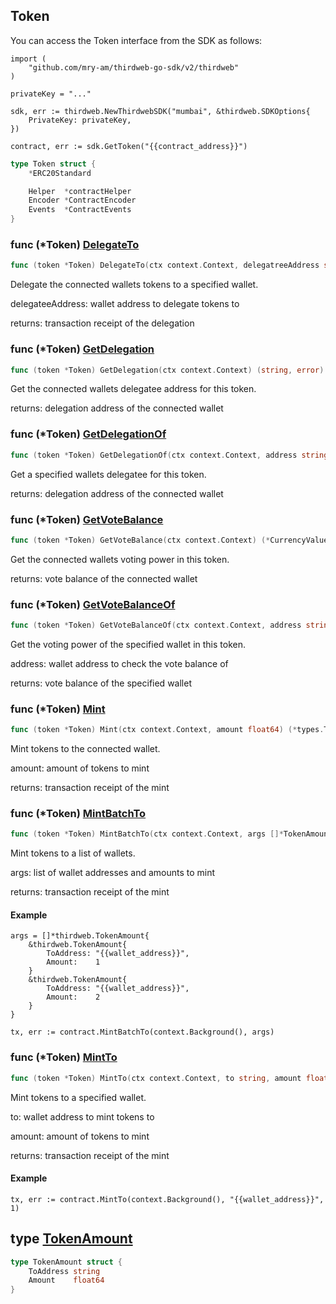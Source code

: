 
## Token

You can access the Token interface from the SDK as follows:

```
import (
	"github.com/mry-am/thirdweb-go-sdk/v2/thirdweb"
)

privateKey = "..."

sdk, err := thirdweb.NewThirdwebSDK("mumbai", &thirdweb.SDKOptions{
	PrivateKey: privateKey,
})

contract, err := sdk.GetToken("{{contract_address}}")
```

```go
type Token struct {
    *ERC20Standard

    Helper  *contractHelper
    Encoder *ContractEncoder
    Events  *ContractEvents
}
```

### func \(\*Token\) [DelegateTo](<https://github.com/mry-am/thirdweb-go-sdk/blob/main/thirdweb/token.go#L159>)

```go
func (token *Token) DelegateTo(ctx context.Context, delegatreeAddress string) (*types.Transaction, error)
```

Delegate the connected wallets tokens to a specified wallet.

delegateeAddress: wallet address to delegate tokens to

returns: transaction receipt of the delegation

### func \(\*Token\) [GetDelegation](<https://github.com/mry-am/thirdweb-go-sdk/blob/main/thirdweb/token.go#L90>)

```go
func (token *Token) GetDelegation(ctx context.Context) (string, error)
```

Get the connected wallets delegatee address for this token.

returns: delegation address of the connected wallet

### func \(\*Token\) [GetDelegationOf](<https://github.com/mry-am/thirdweb-go-sdk/blob/main/thirdweb/token.go#L97>)

```go
func (token *Token) GetDelegationOf(ctx context.Context, address string) (string, error)
```

Get a specified wallets delegatee for this token.

returns: delegation address of the connected wallet

### func \(\*Token\) [GetVoteBalance](<https://github.com/mry-am/thirdweb-go-sdk/blob/main/thirdweb/token.go#L69>)

```go
func (token *Token) GetVoteBalance(ctx context.Context) (*CurrencyValue, error)
```

Get the connected wallets voting power in this token.

returns: vote balance of the connected wallet

### func \(\*Token\) [GetVoteBalanceOf](<https://github.com/mry-am/thirdweb-go-sdk/blob/main/thirdweb/token.go#L78>)

```go
func (token *Token) GetVoteBalanceOf(ctx context.Context, address string) (*CurrencyValue, error)
```

Get the voting power of the specified wallet in this token.

address: wallet address to check the vote balance of

returns: vote balance of the specified wallet

### func \(\*Token\) [Mint](<https://github.com/mry-am/thirdweb-go-sdk/blob/main/thirdweb/token.go#L111>)

```go
func (token *Token) Mint(ctx context.Context, amount float64) (*types.Transaction, error)
```

Mint tokens to the connected wallet.

amount: amount of tokens to mint

returns: transaction receipt of the mint

### func \(\*Token\) [MintBatchTo](<https://github.com/mry-am/thirdweb-go-sdk/blob/main/thirdweb/token.go#L150>)

```go
func (token *Token) MintBatchTo(ctx context.Context, args []*TokenAmount) (*types.Transaction, error)
```

Mint tokens to a list of wallets.

args: list of wallet addresses and amounts to mint

returns: transaction receipt of the mint

#### Example

```
args = []*thirdweb.TokenAmount{
	&thirdweb.TokenAmount{
		ToAddress: "{{wallet_address}}",
		Amount:    1
	}
	&thirdweb.TokenAmount{
		ToAddress: "{{wallet_address}}",
		Amount:    2
	}
}

tx, err := contract.MintBatchTo(context.Background(), args)
```

### func \(\*Token\) [MintTo](<https://github.com/mry-am/thirdweb-go-sdk/blob/main/thirdweb/token.go#L126>)

```go
func (token *Token) MintTo(ctx context.Context, to string, amount float64) (*types.Transaction, error)
```

Mint tokens to a specified wallet.

to: wallet address to mint tokens to

amount: amount of tokens to mint

returns: transaction receipt of the mint

#### Example

```
tx, err := contract.MintTo(context.Background(), "{{wallet_address}}", 1)
```

## type [TokenAmount](<https://github.com/mry-am/thirdweb-go-sdk/blob/main/thirdweb/types.go#L105-L108>)

```go
type TokenAmount struct {
    ToAddress string
    Amount    float64
}
```
